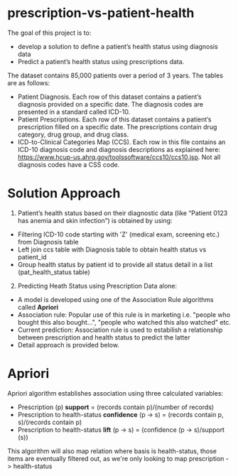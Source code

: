 # prescription-vs-patient-health

The goal of this project is to:
* develop a solution to define a patient’s health status using diagnosis data
* Predict a patient’s health status using prescriptions data.

The dataset contains 85,000 patients over a period of 3 years. The tables are as follows:
* Patient Diagnosis. Each row of this dataset contains a patient’s diagnosis provided on a specific date. The diagnosis codes are presented in a standard called ICD-10.  
* Patient Prescriptions. Each row of this dataset contains a patient’s prescription filled on a specific date. The prescriptions contain drug category, drug group, and drug class.
* ICD-to-Clinical Categories Map (CCS). Each row in this file contains an ICD-10 diagnosis code and diagnosis descriptions as explained here: https://www.hcup-us.ahrq.gov/toolssoftware/ccs10/ccs10.jsp. Not all diagnosis codes have a CSS code.

# Solution Approach
1. Patient’s health status based on their diagnostic data (like “Patient 0123 has anemia and skin infection”) is obtained by using:
  * Filtering ICD-10 code starting with 'Z' (medical exam, screening etc.) from Diagnosis table
  * Left join ccs table with Diagnosis table to obtain health status vs patient_id 
  * Group health status by patient id to provide all status detail in a list (pat_health_status table)

2. Predicting Heath Status using Prescription Data alone:
  * A model is developed using one of the Association Rule algorithms called **Apriori**
  * Association rule: Popular use of this rule is in marketing i.e. "people who bought this also bought...", "people who watched this also watched" etc.
  * Current prediction: Association rule is used to estabilish a relationship between prescription and health status to predict the latter
  * Detail approach is provided below.
  
# Apriori
Apriori algorithm establishes association using three calculated variables:
* Prescription (p) **support** = (records contain p)/(number of records)
* Prescription to health-status **confidence** (p -> s) = (records contain p, s)/(records contain p)
* Prescription to health-status **lift** (p -> s) = (confidence (p -> s)/support (s))

This algorithm will also map relation where basis is health-status, those items are eventually filtered out, as we're only looking to map prescription -> health-status
